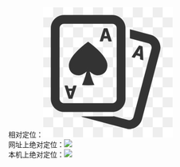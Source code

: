 <DOCTYPE html>
<html>
<head>
<meta charset="utf-8">
<title>图片</title>
</head>
<body>
	相对定位：<img src="/picture1.jpg" /><br />
	网址上绝对定位：<img src="https://img-blog.csdnimg.cn/20200502212606660.png?x-oss-process=image/watermark,type_ZmFuZ3poZW5naGVpdGk,shadow_10,text_aHR0cHM6Ly9ibG9nLmNzZG4ubmV0L3FxMTgwODgxNDAyNQ==,size_16,color_FFFFFF,t_70" /><br />
	本机上绝对定位：<img src="D:/blog/picture1.jpg" /><br />
</body>
</html>
